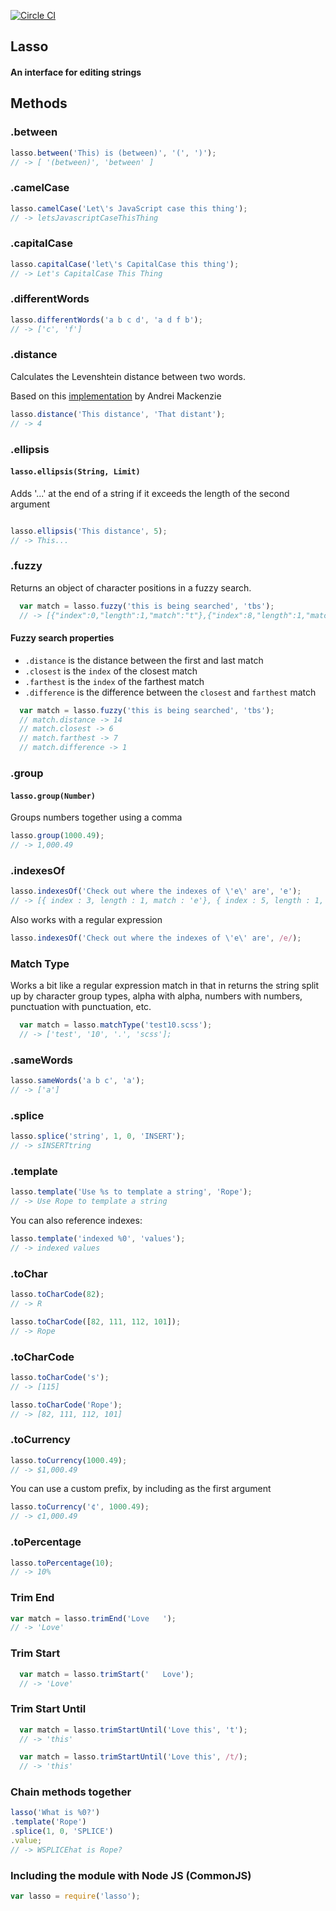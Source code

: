 [![Circle CI](https://circleci.com/gh/SeanJM/lasso.svg?circle-token=5c:41:84:31:63:be:5f:4e:c9:b9:bd:5b:a3:d2:55:e3)](https://circleci.com/gh/SeanJM/lasso/tree/master)
## Lasso
#### An interface for editing strings

## Methods

### .between

```javascript
lasso.between('This) is (between)', '(', ')');
// -> [ '(between)', 'between' ]
```

### .camelCase
```javascript
lasso.camelCase('Let\'s JavaScript case this thing');
// -> letsJavascriptCaseThisThing
```

### .capitalCase
```javascript
lasso.capitalCase('let\'s CapitalCase this thing');
// -> Let's CapitalCase This Thing
```

### .differentWords

```javascript
lasso.differentWords('a b c d', 'a d f b');
// -> ['c', 'f']
```

### .distance

Calculates the Levenshtein distance between two words.

Based on this [implementation](https://gist.github.com/andrei-m/982927) by Andrei Mackenzie

```javascript
lasso.distance('This distance', 'That distant');
// -> 4
```

### .ellipsis

#### `lasso.ellipsis(String, Limit)`

Adds '...' at the end of a string if it exceeds the length of the second argument

```javascript

lasso.ellipsis('This distance', 5);
// -> This...
```

### .fuzzy

Returns an object of character positions in a fuzzy search.

```javascript
  var match = lasso.fuzzy('this is being searched', 'tbs');
  // -> [{"index":0,"length":1,"match":"t"},{"index":8,"length":1,"match":"b"},{"index":14,"length":1,"match":"s"}]
```

#### Fuzzy search properties

- `.distance` is the distance between the first and last match
- `.closest` is the `index` of the closest match
- `.farthest` is the `index` of the farthest match
- `.difference` is the difference between the `closest` and `farthest` match

```javascript
  var match = lasso.fuzzy('this is being searched', 'tbs');
  // match.distance -> 14
  // match.closest -> 6
  // match.farthest -> 7
  // match.difference -> 1
```


### .group

#### `lasso.group(Number)`

Groups numbers together using a comma

```javascript
lasso.group(1000.49);
// -> 1,000.49
```


### .indexesOf
```javascript
lasso.indexesOf('Check out where the indexes of \'e\' are', 'e');
// -> [{ index : 3, length : 1, match : 'e'}, { index : 5, length : 1, match : 'e'}, { ... }]
```

Also works with a regular expression

```javascript
lasso.indexesOf('Check out where the indexes of \'e\' are', /e/);
```


### Match Type

Works a bit like a regular expression match in that in returns the string split up by character group types, alpha with alpha, numbers with numbers, punctuation with punctuation, etc.

```javascript
  var match = lasso.matchType('test10.scss');
  // -> ['test', '10', '.', 'scss'];
```


### .sameWords

```javascript
lasso.sameWords('a b c', 'a');
// -> ['a']
```


### .splice
```javascript
lasso.splice('string', 1, 0, 'INSERT');
// -> sINSERTtring
```


### .template
```javascript
lasso.template('Use %s to template a string', 'Rope');
// -> Use Rope to template a string
```

You can also reference indexes:

```javascript
lasso.template('indexed %0', 'values');
// -> indexed values
```

### .toChar
```javascript
lasso.toCharCode(82);
// -> R

lasso.toCharCode([82, 111, 112, 101]);
// -> Rope
```


### .toCharCode
```javascript
lasso.toCharCode('s');
// -> [115]

lasso.toCharCode('Rope');
// -> [82, 111, 112, 101]
```


### .toCurrency

```javascript
lasso.toCurrency(1000.49);
// -> $1,000.49
```

You can use a custom prefix, by including as the first argument

```javascript
lasso.toCurrency('¢', 1000.49);
// -> ¢1,000.49
```


### .toPercentage

```javascript
lasso.toPercentage(10);
// -> 10%
```


### Trim End

```javascript
var match = lasso.trimEnd('Love   ');
// -> 'Love'
```


### Trim Start

```javascript
  var match = lasso.trimStart('   Love');
  // -> 'Love'
```

### Trim Start Until

```javascript
  var match = lasso.trimStartUntil('Love this', 't');
  // -> 'this'
```

```javascript
  var match = lasso.trimStartUntil('Love this', /t/);
  // -> 'this'
```



### Chain methods together

```javascript
lasso('What is %0?')
.template('Rope')
.splice(1, 0, 'SPLICE')
.value;
// -> WSPLICEhat is Rope?
```



### Including the module with Node JS (CommonJS)

```javascript
var lasso = require('lasso');
```

